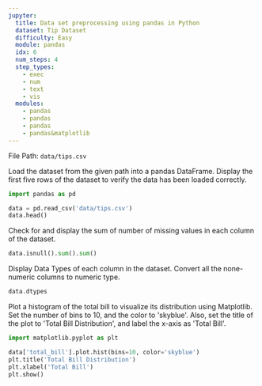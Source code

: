 ```yaml
---
jupyter:
  title: Data set preprocessing using pandas in Python
  dataset: Tip Dataset
  difficulty: Easy
  module: pandas
  idx: 6
  num_steps: 4
  step_types:
    - exec
    - num
    - text
    - vis
  modules:
    - pandas
    - pandas
    - pandas
    - pandas&matplotlib
---
```


File Path: `data/tips.csv`

Load the dataset from the given path into a pandas DataFrame. Display the first five rows of the dataset to verify the data has been loaded correctly.

```python
import pandas as pd

data = pd.read_csv('data/tips.csv')
data.head()
```

Check for and display the sum of number of missing values in each column of the dataset.
```python
data.isnull().sum().sum()
```

Display Data Types of each column in the dataset. Convert all the none-numeric columns to numeric type.
```python
data.dtypes
```

Plot a histogram of the total bill to visualize its distribution using Matplotlib. Set the number of bins to 10, and the color to 'skyblue'. Also, set the title of the plot to 'Total Bill Distribution', and label the x-axis as 'Total Bill'.
```python
import matplotlib.pyplot as plt

data['total_bill'].plot.hist(bins=10, color='skyblue')
plt.title('Total Bill Distribution')
plt.xlabel('Total Bill')
plt.show()
```
